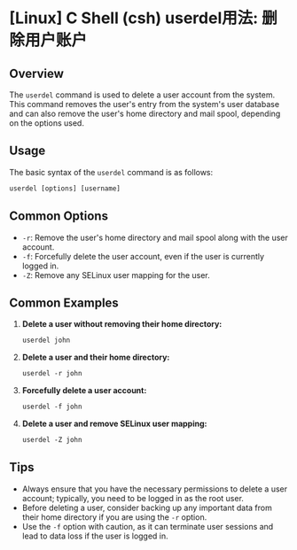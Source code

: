 # [Linux] C Shell (csh) userdel用法: 删除用户账户

## Overview
The `userdel` command is used to delete a user account from the system. This command removes the user's entry from the system's user database and can also remove the user's home directory and mail spool, depending on the options used.

## Usage
The basic syntax of the `userdel` command is as follows:

```csh
userdel [options] [username]
```

## Common Options
- `-r`: Remove the user's home directory and mail spool along with the user account.
- `-f`: Forcefully delete the user account, even if the user is currently logged in.
- `-Z`: Remove any SELinux user mapping for the user.

## Common Examples

1. **Delete a user without removing their home directory:**
   ```csh
   userdel john
   ```

2. **Delete a user and their home directory:**
   ```csh
   userdel -r john
   ```

3. **Forcefully delete a user account:**
   ```csh
   userdel -f john
   ```

4. **Delete a user and remove SELinux user mapping:**
   ```csh
   userdel -Z john
   ```

## Tips
- Always ensure that you have the necessary permissions to delete a user account; typically, you need to be logged in as the root user.
- Before deleting a user, consider backing up any important data from their home directory if you are using the `-r` option.
- Use the `-f` option with caution, as it can terminate user sessions and lead to data loss if the user is logged in.